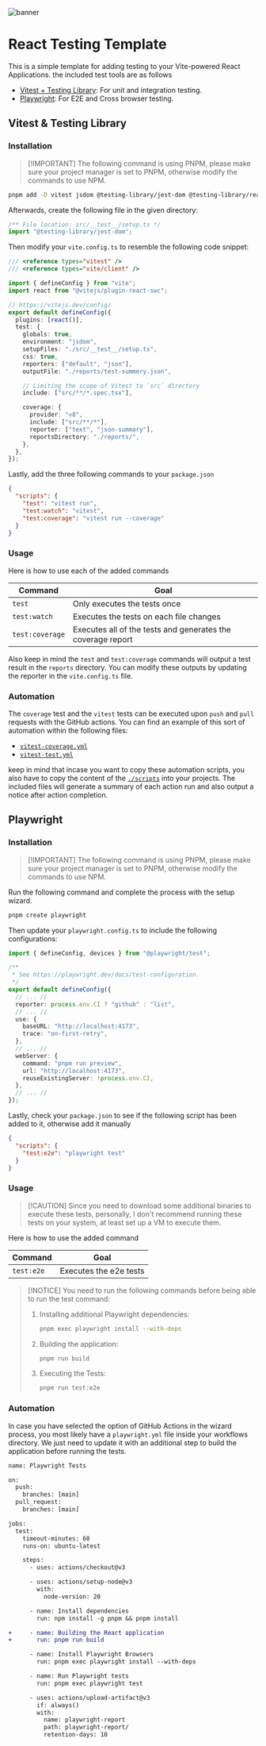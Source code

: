![banner](./banner.jpg)

# React Testing Template

This is a simple template for adding testing to your Vite-powered React Applications. the included test tools are as follows

- [Vitest + Testing Library](#vitest--testing-library): For unit and integration testing.
- [Playwright](#playwright): For E2E and Cross browser testing.

## Vitest & Testing Library

### Installation

> [!IMPORTANT] The following command is using PNPM, please make sure your project manager is set to PNPM, otherwise modify the commands to use NPM.

```bash
pnpm add -D vitest jsdom @testing-library/jest-dom @testing-library/react
```

Afterwards, create the following file in the given directory:

```typescript
/** File location: src/__test__/setup.ts */
import "@testing-library/jest-dom";
```

Then modify your `vite.config.ts` to resemble the following code snippet:

```typescript
/// <reference types="vitest" />
/// <reference types="vite/client" />

import { defineConfig } from "vite";
import react from "@vitejs/plugin-react-swc";

// https://vitejs.dev/config/
export default defineConfig({
  plugins: [react()],
  test: {
    globals: true,
    environment: "jsdom",
    setupFiles: "./src/__test__/setup.ts",
    css: true,
    reporters: ["default", "json"],
    outputFile: "./reports/test-summery.json",

    // Limiting the scope of Vitest to `src` directory
    include: ["src/**/*.spec.tsx"],

    coverage: {
      provider: "v8",
      include: ["src/**/*"],
      reporter: ["text", "json-summary"],
      reportsDirectory: "./reports/",
    },
  },
});
```

Lastly, add the three following commands to your `package.json`

```json
{
  "scripts": {
    "test": "vitest run",
    "test:watch": "vitest",
    "test:coverage": "vitest run --coverage"
  }
}
```

### Usage

Here is how to use each of the added commands

| Command | Goal |
| --- | --- |
| `test` | Only executes the tests once |
| `test:watch` | Executes the tests on each file changes |
| `test:coverage` | Executes all of the tests and generates the coverage report |

Also keep in mind the `test` and `test:coverage` commands will output a test result in the `reports` directory. You can modify these outputs by updating the reporter in the `vite.config.ts` file.

### Automation

The `coverage` test and the `vitest` tests can be executed upon `push` and `pull` requests with the GitHub actions. You can find an example of this sort of automation within the following files:

- [`vitest-coverage.yml`](./.github/workflows/vitest-coverage.yml)
- [`vitest-test.yml`](./.github/workflows/vitest-test.yml)

keep in mind that incase you want to copy these automation scripts, you also have to copy the content of the [`./scripts`](./scripts/) into your projects. The included files will generate a summary of each action run and also output a notice after action completion.

## Playwright

### Installation

> [!IMPORTANT] The following command is using PNPM, please make sure your project manager is set to PNPM, otherwise modify the commands to use NPM.

Run the following command and complete the process with the setup wizard.

```bash
pnpm create playwright
```

Then update your `playwright.config.ts` to include the following configurations:

```typescript
import { defineConfig, devices } from "@playwright/test";

/**
 * See https://playwright.dev/docs/test-configuration.
 */
export default defineConfig({
  // ... //
  reporter: process.env.CI ? "github" : "list",
  // ... //
  use: {
    baseURL: "http://localhost:4173",
    trace: "on-first-retry",
  },
  // ... //
  webServer: {
    command: "pnpm run preview",
    url: "http://localhost:4173",
    reuseExistingServer: !process.env.CI,
  },
  // ... //
});
```

Lastly, check your `package.json` to see if the following script has been added to it, otherwise add it manually

```json
{
  "scripts": {
    "test:e2e": "playwright test"
  }
}
```

### Usage

> [!CAUTION] Since you need to download some additional binaries to execute these tests, personally, I don't recommend running these tests on your system, at least set up a VM to execute them.

Here is how to use the added command

| Command    | Goal                   |
| ---------- | ---------------------- |
| `test:e2e` | Executes the e2e tests |

> [!NOTICE] You need to run the following commands before being able to run the test command:
>
> 1. Installing additional Playwright dependencies:
>
>    ```bash
>    pnpm exec playwright install --with-deps
>    ```
>
> 2. Building the application:
>
>    ```bash
>    pnpm run build
>    ```
>
> 3. Executing the Tests:
>
>    ```bash
>    pnpm run test:e2e
>    ```

### Automation

In case you have selected the option of GitHub Actions in the wizard process, you most likely have a `playwright.yml` file inside your workflows directory. We just need to update it with an additional step to build the application before running the tests.

```diff yml
name: Playwright Tests

on:
  push:
    branches: [main]
  pull_request:
    branches: [main]

jobs:
  test:
    timeout-minutes: 60
    runs-on: ubuntu-latest

    steps:
      - uses: actions/checkout@v3

      - uses: actions/setup-node@v3
        with:
          node-version: 20

      - name: Install dependencies
        run: npm install -g pnpm && pnpm install

+     - name: Building the React application
+       run: pnpm run build

      - name: Install Playwright Browsers
        run: pnpm exec playwright install --with-deps

      - name: Run Playwright tests
        run: pnpm exec playwright test

      - uses: actions/upload-artifact@v3
        if: always()
        with:
          name: playwright-report
          path: playwright-report/
          retention-days: 10

```
